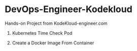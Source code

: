 # DevOps-Engineer-Kodekloud
Hands-on Project from KodeKloud-engineer.com

1. Kubernetes Time Check Pod

2. Create a Docker Image From Container
